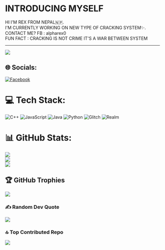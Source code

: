 # INTRODUCING MYSELF
HI I'M REX FROM NEPAL🇳🇵.<br> I'M CURRENTLY WORKING ON NEW TYPE OF CRACKING SYSTEM✨.<br> CONTACT ME? FB : alpharex0<br> FUN FACT : CRACKING IS NOT CRIME IT'S A WAR BETWEEN SYSTEM

---
[![](https://visitcount.itsvg.in/api?id=alpharexx&icon=7&color=1)](https://visitcount.itsvg.in)


## 🌐 Socials:
[![Facebook](https://img.shields.io/badge/Facebook-%231877F2.svg?logo=Facebook&logoColor=white)](https://facebook.com/alpharex0) 

# 💻 Tech Stack:
![C++](https://img.shields.io/badge/c++-%2300599C.svg?style=plastic&logo=c%2B%2B&logoColor=white) ![JavaScript](https://img.shields.io/badge/javascript-%23323330.svg?style=plastic&logo=javascript&logoColor=%23F7DF1E) ![Java](https://img.shields.io/badge/java-%23ED8B00.svg?style=plastic&logo=java&logoColor=white) ![Python](https://img.shields.io/badge/python-3670A0?style=plastic&logo=python&logoColor=ffdd54) ![Glitch](https://img.shields.io/badge/glitch-%233333FF.svg?style=plastic&logo=glitch&logoColor=white) ![Realm](https://img.shields.io/badge/Realm-39477F?style=plastic&logo=realm&logoColor=white)
# 📊 GitHub Stats:
![](https://github-readme-stats.vercel.app/api?username=alpharexx&theme=react&hide_border=false&include_all_commits=true&count_private=true)<br/>
![](https://github-readme-streak-stats.herokuapp.com/?user=alpharexx&theme=react&hide_border=false)<br/>
![](https://github-readme-stats.vercel.app/api/top-langs/?username=alpharexx&theme=react&hide_border=false&include_all_commits=true&count_private=true&layout=compact)

## 🏆 GitHub Trophies
![](https://github-profile-trophy.vercel.app/?username=alpharexx&theme=radical&no-frame=false&no-bg=false&margin-w=4)

### ✍️ Random Dev Quote
![](https://quotes-github-readme.vercel.app/api?type=horizontal&theme=radical)

### 🔝 Top Contributed Repo
![](https://github-contributor-stats.vercel.app/api?username=alpharexx&limit=5&theme=gitdimmed&combine_all_yearly_contributions=true)
